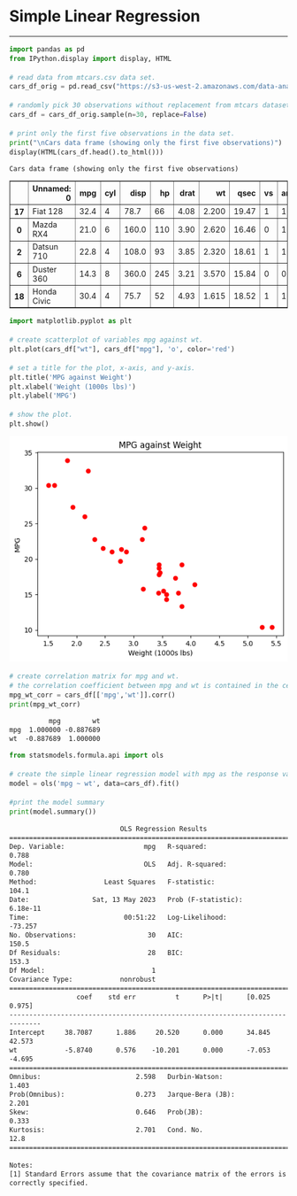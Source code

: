 # Simple Linear Regression

---

```python
import pandas as pd
from IPython.display import display, HTML

# read data from mtcars.csv data set.
cars_df_orig = pd.read_csv("https://s3-us-west-2.amazonaws.com/data-analytics.zybooks.com/mtcars.csv")

# randomly pick 30 observations without replacement from mtcars dataset to make the data unique to you.
cars_df = cars_df_orig.sample(n=30, replace=False)

# print only the first five observations in the data set.
print("\nCars data frame (showing only the first five observations)")
display(HTML(cars_df.head().to_html()))
```

    
    Cars data frame (showing only the first five observations)



<table border="1" class="dataframe">
  <thead>
    <tr style="text-align: right;">
      <th></th>
      <th>Unnamed: 0</th>
      <th>mpg</th>
      <th>cyl</th>
      <th>disp</th>
      <th>hp</th>
      <th>drat</th>
      <th>wt</th>
      <th>qsec</th>
      <th>vs</th>
      <th>am</th>
      <th>gear</th>
      <th>carb</th>
    </tr>
  </thead>
  <tbody>
    <tr>
      <th>17</th>
      <td>Fiat 128</td>
      <td>32.4</td>
      <td>4</td>
      <td>78.7</td>
      <td>66</td>
      <td>4.08</td>
      <td>2.200</td>
      <td>19.47</td>
      <td>1</td>
      <td>1</td>
      <td>4</td>
      <td>1</td>
    </tr>
    <tr>
      <th>0</th>
      <td>Mazda RX4</td>
      <td>21.0</td>
      <td>6</td>
      <td>160.0</td>
      <td>110</td>
      <td>3.90</td>
      <td>2.620</td>
      <td>16.46</td>
      <td>0</td>
      <td>1</td>
      <td>4</td>
      <td>4</td>
    </tr>
    <tr>
      <th>2</th>
      <td>Datsun 710</td>
      <td>22.8</td>
      <td>4</td>
      <td>108.0</td>
      <td>93</td>
      <td>3.85</td>
      <td>2.320</td>
      <td>18.61</td>
      <td>1</td>
      <td>1</td>
      <td>4</td>
      <td>1</td>
    </tr>
    <tr>
      <th>6</th>
      <td>Duster 360</td>
      <td>14.3</td>
      <td>8</td>
      <td>360.0</td>
      <td>245</td>
      <td>3.21</td>
      <td>3.570</td>
      <td>15.84</td>
      <td>0</td>
      <td>0</td>
      <td>3</td>
      <td>4</td>
    </tr>
    <tr>
      <th>18</th>
      <td>Honda Civic</td>
      <td>30.4</td>
      <td>4</td>
      <td>75.7</td>
      <td>52</td>
      <td>4.93</td>
      <td>1.615</td>
      <td>18.52</td>
      <td>1</td>
      <td>1</td>
      <td>4</td>
      <td>2</td>
    </tr>
  </tbody>
</table>



```python
import matplotlib.pyplot as plt

# create scatterplot of variables mpg against wt.
plt.plot(cars_df["wt"], cars_df["mpg"], 'o', color='red')

# set a title for the plot, x-axis, and y-axis.
plt.title('MPG against Weight')
plt.xlabel('Weight (1000s lbs)')
plt.ylabel('MPG')

# show the plot.
plt.show()
```


    
![png](output_1_0.png)
    



```python
# create correlation matrix for mpg and wt. 
# the correlation coefficient between mpg and wt is contained in the cell for mpg row and wt column (or wt row and mpg column) 
mpg_wt_corr = cars_df[['mpg','wt']].corr()
print(mpg_wt_corr)
```

              mpg        wt
    mpg  1.000000 -0.887689
    wt  -0.887689  1.000000



```python
from statsmodels.formula.api import ols

# create the simple linear regression model with mpg as the response variable and weight as the predictor variable
model = ols('mpg ~ wt', data=cars_df).fit()

#print the model summary
print(model.summary())
```

                                OLS Regression Results                            
    ==============================================================================
    Dep. Variable:                    mpg   R-squared:                       0.788
    Model:                            OLS   Adj. R-squared:                  0.780
    Method:                 Least Squares   F-statistic:                     104.1
    Date:                Sat, 13 May 2023   Prob (F-statistic):           6.18e-11
    Time:                        00:51:22   Log-Likelihood:                -73.257
    No. Observations:                  30   AIC:                             150.5
    Df Residuals:                      28   BIC:                             153.3
    Df Model:                           1                                         
    Covariance Type:            nonrobust                                         
    ==============================================================================
                     coef    std err          t      P>|t|      [0.025      0.975]
    ------------------------------------------------------------------------------
    Intercept     38.7087      1.886     20.520      0.000      34.845      42.573
    wt            -5.8740      0.576    -10.201      0.000      -7.053      -4.695
    ==============================================================================
    Omnibus:                        2.598   Durbin-Watson:                   1.403
    Prob(Omnibus):                  0.273   Jarque-Bera (JB):                2.201
    Skew:                           0.646   Prob(JB):                        0.333
    Kurtosis:                       2.701   Cond. No.                         12.8
    ==============================================================================
    
    Notes:
    [1] Standard Errors assume that the covariance matrix of the errors is correctly specified.



```python

```
